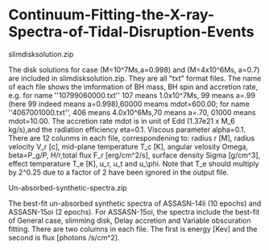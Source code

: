 # Continuum-Fitting-the-X-ray-Spectra-of-Tidal-Disruption-Events
slimdisksolution.zip

The disk solutions for case (M=10^7Ms,a=0.998) and (M=4x10^6Ms, a=0.7) are included in slimdisksolution.zip. 
They are all "txt" format files. The name of each file shows the imformation of BH mass, BH spin and accretion rate, 
e.g. for name ''10799060000.txt'' 107 means 1.0x10^7Ms, 99 means a=.99 (here 99 indeed means a=0.998),60000 meams mdot=600.00;
for name ''4067001000.txt'', 406 means 4.0x10^6Ms,70 means a=.70, 01000 means mdot=10.00. The accretion rate mdot is in unit 
of Edd (1.37e21 x M_6 kg/s),and the radiation efficiency eta=0.1. Viscous parameter alpha=0.1.
There are 12 colunms in each file, correspondening to:
radius r [M], radius velocity V_r [c], mid-plane temperature T_c [K], angular velosity Omega, beta=P_g/P, H/r,total flux F_r [erg/cm^2/s], surface density Sigma [g/cm^3], effect temperature T_e [K], u_r, u_t and u_\phi.
Note that T_e should multiply by 2^0.25 due to a factor of 2 have been ignored in the output file.


Un-absorbed-synthetic-spectra.zip

The best-fit un-absorbed synthetic spectra of ASSASN-14li (10 epochs) and ASSASN-15oi (2 epochs). For ASSASN-15oi, the spectra include the best-fit of General case, slimming disk, Delay accretion and Variable obscuration fitting. There are two columns in each file. The first is energy [Kev] and the second is flux [photons /s/cm^2].
